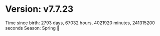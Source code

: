 # Version: v7.7.23
Time since birth: 2793 days, 67032 hours, 4021920 minutes, 241315200 seconds
Season: Spring 🌸
